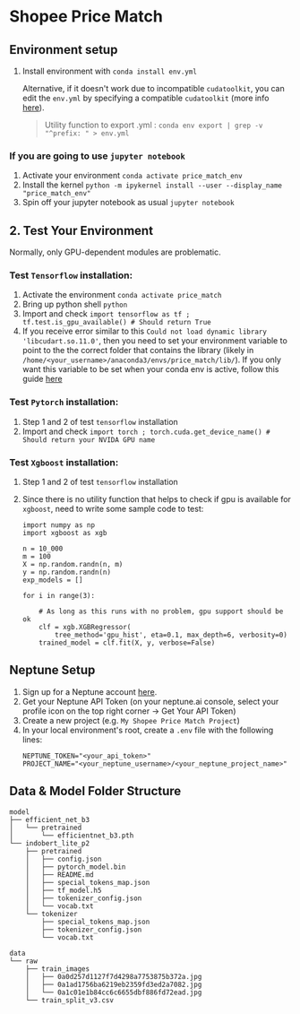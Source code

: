 # Shopee Price Match


## Environment setup

1. Install environment with `conda install env.yml`

   Alternative, if it doesn't work due to incompatible `cudatoolkit`, you can edit the `env.yml` by specifying a compatible `cudatoolkit` (more info [here](https://docs.nvidia.com/deploy/cuda-compatibility/index.html)).

   > Utility function to export .yml : `conda env export | grep -v "^prefix: " > env.yml`

### If you are going to use `jupyter notebook`

1. Activate your environment `conda activate price_match_env` 
2. Install the kernel `python -m ipykernel install --user --display_name "price_match_env"`
3. Spin off your jupyter notebook as usual `jupyter notebook`

## 2. Test Your Environment

Normally, only GPU-dependent modules are problematic.

### Test `Tensorflow` installation:

1. Activate the environment `conda activate price_match`
2. Bring up python shell `python`
3. Import and check `import tensorflow as tf ; tf.test.is_gpu_available() # Should return True`
4. If you receive error similar to this `Could not load dynamic library 'libcudart.so.11.0'`, then you need to set your environment variable to point to the the correct folder that contains the library (likely in `/home/<your_username>/anaconda3/envs/price_match/lib/`). If you only want this variable to be set when your conda env is active, follow this guide [here](https://stackoverflow.com/questions/46826497/conda-set-ld-library-path-for-env-only)



### Test `Pytorch` installation:

1. Step 1 and 2 of test `tensorflow` installation
2. Import and check `import torch ; torch.cuda.get_device_name() # Should return your NVIDA GPU name`

### Test `Xgboost` installation:

1. Step 1 and 2 of test `tensorflow` installation

2. Since there is no utility function that helps to check if gpu is available for `xgboost`, need to write some sample code to test:
   
   ```
   import numpy as np
   import xgboost as xgb
   
   n = 10_000
   m = 100
   X = np.random.randn(n, m)
   y = np.random.randn(n)
   exp_models = []
   
   for i in range(3):
   
       # As long as this runs with no problem, gpu support should be ok
       clf = xgb.XGBRegressor(
           tree_method='gpu_hist', eta=0.1, max_depth=6, verbosity=0)
       trained_model = clf.fit(X, y, verbose=False)
   ```

## Neptune Setup

1. Sign up for a Neptune account [here](https://neptune.ai/).
2. Get your Neptune API Token (on your neptune.ai console, select your profile icon on the top right corner -> Get Your API Token)
3. Create a new project (e.g. `My Shopee Price Match Project`)
4. In your local environment's root, create a `.env` file with the following lines:
    ```
    NEPTUNE_TOKEN="<your_api_token>"
    PROJECT_NAME="<your_neptune_username>/<your_neptune_project_name>"
    ```

## Data & Model Folder Structure

```
model
├── efficient_net_b3
│   └── pretrained
│       └── efficientnet_b3.pth
└── indobert_lite_p2
    ├── pretrained
    │   ├── config.json
    │   ├── pytorch_model.bin
    │   ├── README.md
    │   ├── special_tokens_map.json
    │   ├── tf_model.h5
    │   ├── tokenizer_config.json
    │   └── vocab.txt
    └── tokenizer
        ├── special_tokens_map.json
        ├── tokenizer_config.json
        └── vocab.txt
```
```
data
└── raw
    ├── train_images
    │   ├── 0a0d257d1127f7d4298a7753875b372a.jpg
    │   ├── 0a1ad1756ba6219eb2359fd3ed2a7082.jpg
    │   └── 0a1c01e1b84cc6c6655dbf886fd72ead.jpg
    └── train_split_v3.csv

```